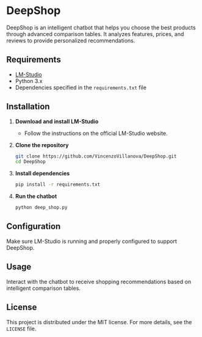 # DeepShop

DeepShop is an intelligent chatbot that helps you choose the best products through advanced comparison tables. It analyzes features, prices, and reviews to provide personalized recommendations.

## Requirements
- [LM-Studio](https://lmstudio.ai/)
- Python 3.x
- Dependencies specified in the `requirements.txt` file

## Installation
1. **Download and install LM-Studio**
   - Follow the instructions on the official LM-Studio website.

2. **Clone the repository**
   ```sh
   git clone https://github.com/VincenzoVillanova/DeepShop.git
   cd DeepShop
   ```

3. **Install dependencies**
   ```sh
   pip install -r requirements.txt
   ```

4. **Run the chatbot**
   ```sh
   python deep_shop.py
   ```

## Configuration
Make sure LM-Studio is running and properly configured to support DeepShop.

## Usage
Interact with the chatbot to receive shopping recommendations based on intelligent comparison tables.

## License
This project is distributed under the MIT license. For more details, see the `LICENSE` file.

